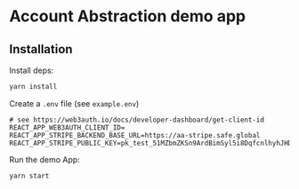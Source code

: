 # Account Abstraction demo app

## Installation

Install deps:

```bash
yarn install
```

Create a `.env` file (see `example.env`)

```
# see https://web3auth.io/docs/developer-dashboard/get-client-id
REACT_APP_WEB3AUTH_CLIENT_ID=
REACT_APP_STRIPE_BACKEND_BASE_URL=https://aa-stripe.safe.global
REACT_APP_STRIPE_PUBLIC_KEY=pk_test_51MZbmZKSn9ArdBimSyl5i8DqfcnlhyhJHD8bF2wKrGkpvNWyPvBAYtE211oHda0X3Ea1n4e9J9nh2JkpC7Sxm5a200Ug9ijfoO

```

Run the demo App:

```bash
yarn start
```